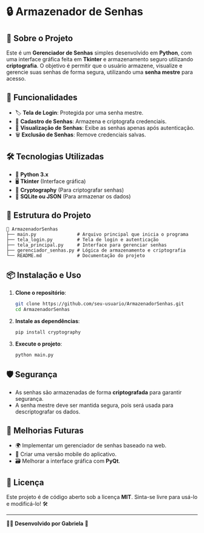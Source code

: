 # 🔒 Armazenador de Senhas

## 📌 Sobre o Projeto
Este é um **Gerenciador de Senhas** simples desenvolvido em **Python**, com uma interface gráfica feita em **Tkinter** e armazenamento seguro utilizando **criptografia**. O objetivo é permitir que o usuário armazene, visualize e gerencie suas senhas de forma segura, utilizando uma **senha mestre** para acesso.

## 🚀 Funcionalidades
- 🏷 **Tela de Login**: Protegida por uma senha mestre.
- 🔑 **Cadastro de Senhas**: Armazena e criptografa credenciais.
- 📂 **Visualização de Senhas**: Exibe as senhas apenas após autenticação.
- 🗑 **Exclusão de Senhas**: Remove credenciais salvas.

## 🛠 Tecnologias Utilizadas
- 🐍 **Python 3.x**
- 🖥 **Tkinter** (Interface gráfica)
- 🔐 **Cryptography** (Para criptografar senhas)
- 📂 **SQLite ou JSON** (Para armazenar os dados)

## 📂 Estrutura do Projeto
```
📂 ArmazenadorSenhas
├── main.py               # Arquivo principal que inicia o programa
├── tela_login.py         # Tela de login e autenticação
├── tela_principal.py     # Interface para gerenciar senhas
├── gerenciador_senhas.py # Lógica de armazenamento e criptografia
└── README.md             # Documentação do projeto
```

## 📦 Instalação e Uso
1. **Clone o repositório**:
   ```bash
   git clone https://github.com/seu-usuario/ArmazenadorSenhas.git
   cd ArmazenadorSenhas
   ```

2. **Instale as dependências**:
   ```bash
   pip install cryptography
   ```

3. **Execute o projeto**:
   ```bash
   python main.py
   ```

## 🛡 Segurança
- As senhas são armazenadas de forma **criptografada** para garantir segurança.
- A senha mestre deve ser mantida segura, pois será usada para descriptografar os dados.

## 📌 Melhorias Futuras
- 🌍 Implementar um gerenciador de senhas baseado na web.
- 📲 Criar uma versão mobile do aplicativo.
- 🗃 Melhorar a interface gráfica com **PyQt**.

## 📄 Licença
Este projeto é de código aberto sob a licença **MIT**. Sinta-se livre para usá-lo e modificá-lo! 🛠

---
👩‍💻 **Desenvolvido por Gabriela** 🚀

